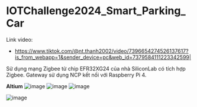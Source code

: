# IOTChallenge2024_Smart_Parking_Car  
Link video:   
- https://www.tiktok.com/@nt.thanh2002/video/7396654274526137617?is_from_webapp=1&sender_device=pc&web_id=7379584111223342599|  

Sử dụng mạng Zigbee từ chip EFR32XG24 của nhà SiliconLab có tích hợp Zigbee. Gateway sử dụng NCP kết nối với Raspberry Pi  4. 

  __Altium__
  ![image](https://github.com/user-attachments/assets/633e7ec6-1cdf-42fd-a441-88974b72ad40)
  ![image](https://github.com/user-attachments/assets/ef6ffdf0-276e-40d4-8587-d7219ce16a7a)
  ![image](https://github.com/user-attachments/assets/c9a20d87-be71-4f69-9148-5a240d0cd5f3)  

![image](https://github.com/user-attachments/assets/7fbe5c05-f36c-42a5-b513-69c8c0859c8f)

